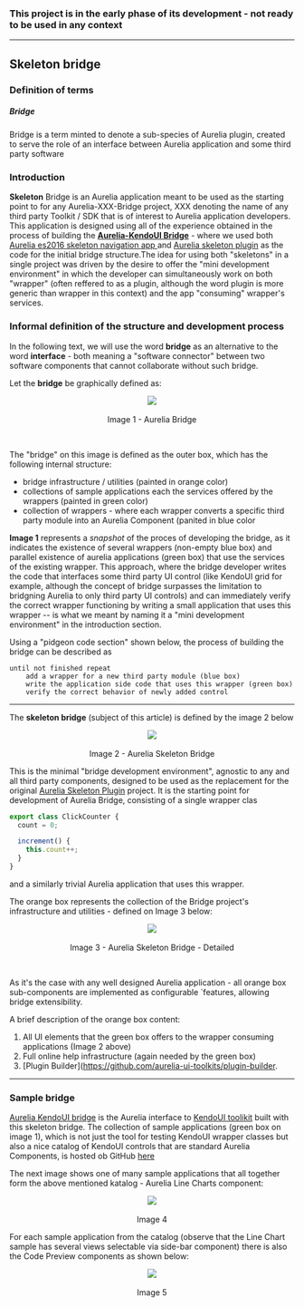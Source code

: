 ### This project is in the early phase of its development - not ready to be used in any context

* * *

## Skeleton bridge

### Definition of terms

##### Bridge

Bridge is a term minted to denote a sub-species of Aurelia plugin, created to serve the role of an interface between Aurelia application and some third party software

##### 

### Introduction


**Skeleton** Bridge is an Aurelia application meant to be used as the starting point to for any Aurelia-XXX-Bridge project, XXX denoting the name of any third party Toolkit / SDK that is of interest to Aurelia application developers. This application is designed using all of the experience obtained in the process of building the **[Aurelia-KendoUI Bridge](https://github.com/aurelia-ui-toolkits/aurelia-kendoui-plugin)** - where we used both [Aurelia es2016 skeleton navigation app ](https://github.com/aurelia/skeleton-navigation/tree/master/skeleton-es2016) and [Aurelia skeleton plugin](https://github.com/aurelia/skeleton-plugin) as the code for the initial bridge structure.The idea for using both "skeletons" in a single project was driven by the desire to offer the "mini development environment" in which the developer can simultaneously work on both "wrapper" (often reffered to as a plugin, although the word plugin is more generic than wrapper in this context) and the app "consuming" wrapper's services. 

### Informal definition of the structure and development process

In the following text, we will use the word **bridge** as an alternative to the word **interface** - both meaning a "software connector" between two software components that cannot collaborate without such bridge. 

Let the **bridge** be graphically defined as:

<p align=center>
  <img src="https://cloud.githubusercontent.com/assets/2712405/12366618/3ff528d2-bbaa-11e5-9154-ddd4b4e85620.png"></img>
 <br><br>
Image 1 - Aurelia Bridge
</p>
<br>

The "bridge" on this image is defined as the outer box, which has the following internal structure:

- bridge infrastructure / utilities (painted in orange color)
- collections of sample applications each the services offered by the wrappers (painted in green color)
- collection of wrappers - where each wrapper converts a specific third party module into an Aurelia Component (panited in blue color

**Image 1** represents a _snapshot_ of the proces of developing the bridge, as it indicates the existence of several wrappers (non-empty blue box) and parallel existence of aurelia applications (green box) that use the services of the existing wrapper. This approach, where the bridge developer writes the code that interfaces some third party UI control (like KendoUI grid for example, although the concept of bridge surpasses the limitation to bridgning Aurelia to only third party UI controls) and can immediately verify the correct wrapper functioning by writing a small application that uses this wrapper -- is what we meant by naming it a "mini development environment" in the introduction section.

Using a "pidgeon code section" shown below, the process of building the bridge can be described as

```
until not finished repeat
    add a wrapper for a new third party module (blue box)
    write the application side code that uses this wrapper (green box)
    verify the correct behavior of newly added control
```

* * *

The **skeleton bridge** (subject of this article) is defined by the image 2 below

<p align=center>
  <img src="https://cloud.githubusercontent.com/assets/2712405/12366896/22bfccfc-bbac-11e5-9330-ba0dbd25caef.png"></img>
 <br><br>
Image 2 - Aurelia Skeleton Bridge
</p>

This is the minimal "bridge development environment", agnostic to any and all third party components, designed to be used as the replacement for the original [Aurelia Skeleton Plugin](https://github.com/aurelia/skeleton-plugin) project. It is the starting point for development of Aurelia Bridge, consisting of a single wrapper clas 

```javascript
export class ClickCounter {
  count = 0;

  increment() {
    this.count++;
  }
}
```

and a similarly trivial Aurelia application that uses this wrapper.

The orange box represents the collection of the Bridge project's infrastructure and utilities - defined on Image 3 below:

<p align=center>
  <img src="https://cloud.githubusercontent.com/assets/2712405/12367304/ebbdd764-bbae-11e5-905a-bd7dfc6427da.png"></img>
 <br><br>
Image 3 - Aurelia Skeleton Bridge - Detailed 
</p>
<br>

As it's the case with any well designed Aurelia application - all orange box sub-components are implemented as configurable `features, allowing bridge extensibility.

A brief description of the orange box content:

1. All UI elements that the green box offers to the wrapper consuming applications (Image 2 above)
2. Full online help infrastructure (again needed by the green box)
3. [Plugin Builder](https://github.com/aurelia-ui-toolkits/plugin-builder.

* * *

### Sample bridge

[Aurelia KendoUI bridge](https://github.com/aurelia-ui-toolkits/aurelia-kendoui-plugin) is the Aurelia interface to [KendoUI toolikit](http://demos.telerik.com/kendo-ui/) built with this skeleton bridge. The collection of sample applications (green box on image 1), which is not just the tool for testing KendoUI wrapper classes but also a nice catalog of KendoUI controls that are standard Aurelia Components, is hosted ob GitHub [here](http://aurelia-ui-toolkits.github.io/demo-kendo/#/samples/grid/basic-use)

The next image shows one of many sample applications that all together form the above mentioned katalog - Aurelia Line Charts component:

<p align=center>
  <img src="https://cloud.githubusercontent.com/assets/2712405/12375749/363fbd60-bca0-11e5-843a-f9f8fbee0677.png"></img>
 <br><br>
Image 4
</p>

For each sample application from the catalog (observe that the Line Chart sample has several views selectable via side-bar component) there is also the Code Preview components as shown below:

<p align=center>
  <img src="https://cloud.githubusercontent.com/assets/2712405/12375772/19158e76-bca1-11e5-9485-26560fe3c243.png"></img>
 <br><br>
Image 5
</p>




